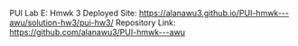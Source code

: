 PUI Lab E: Hmwk 3
Deployed Site: https://alanawu3.github.io/PUI-hmwk---awu/solution-hw3/pui-hw3/
Repository Link: https://github.com/alanawu3/PUI-hmwk---awu